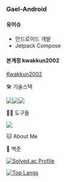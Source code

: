 ### Gael-Android

#### 유어슈
- 안드로이드 개발
- Jetpack Compose

#### 본계정 kwakkun2002
[Kwakkun2002](https://github.com/kwakkun2002)


🛠️ 기술스택

<img src="https://img.shields.io/badge/Python-3766AB?style=flat-square&logo=Python&logoColor=white"/><img src="https://img.shields.io/badge/Android-34A853?style=flat-square&logo=Android&logoColor=white"/><img src="https://img.shields.io/badge/Jetpack Compose-4285F4?style=flat-square&logo=Jetpack Compose&logoColor=white"/> 

💪🏼 도구들

<img src="https://img.shields.io/badge/Android Studio-3DDC84?style=flat-square&logo=Android Studio&logoColor=white"/> 


🐱 About Me



🏅 백준

[![Solved.ac Profile](http://mazassumnida.wtf/api/v2/generate_badge?boj=kwakkun2002)](https://solved.ac/kwakkun2002/)  

[![Top Langs](https://github-readme-stats.vercel.app/api/top-langs/?username=Gael-Android&layout=compact)](https://github.com/Gael-Android/github-readme-stats)


